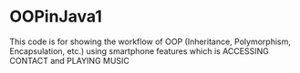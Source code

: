# OOPinJava1
This code is for showing the workflow of OOP (Inheritance, Polymorphism, Encapsulation, etc.) using smartphone features  which is ACCESSING CONTACT and PLAYING MUSIC
